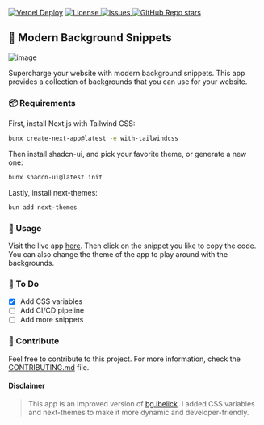  [![Vercel Deploy](https://deploy-badge.vercel.app/vercel/bg-snippet)](https://bg.msaf.tech/)
 [![License](https://img.shields.io/github/license/msafdev/bg-snippet) ](https://github.com/msafdev/bg-snippet/blob/main/LICENSE.txt)
 [![Issues](https://img.shields.io/github/issues/msafdev/bg-snippet) ](https://github.com/msafdev/bg-snippet/issues)
 [![GitHub Repo stars](https://img.shields.io/github/stars/msafdev/bg-snippet?style=flat&color=yellow)](https://github.com/msafdev/bg-snippet/stargazers)

## 🌌 Modern Background Snippets

![image](https://raw.githubusercontent.com/msafdev/bg-snippet/af5aaea30cb3d807e57ddac4b03b26bb9c94692a/public/cover.png)

Supercharge your website with modern background snippets. This app provides a collection of backgrounds that you can use for your website.

### 📦 Requirements

First, install Next.js with Tailwind CSS:

```bash
bunx create-next-app@latest -e with-tailwindcss
```

Then install shadcn-ui, and pick your favorite theme, or generate a new one:

```bash
bunx shadcn-ui@latest init
```

Lastly, install next-themes:

```bash
bun add next-themes
```

### 🚀 Usage

Visit the live app [here](https://bg.msaf.tech/). Then click on the snippet you like to copy the code. You can also change the theme of the app to play around with the backgrounds.

### 🚦 To Do

- [x] Add CSS variables
- [ ] Add CI/CD pipeline
- [ ] Add more snippets

### 📝 Contribute

Feel free to contribute to this project. For more information, check the [CONTRIBUTING.md]("https://github.com/msafdev/bg-snippet/blob/main/CONTRIBUTING.md") file.

#### Disclaimer

> This app is an improved version of [bg.ibelick]("https://bg.ibelick.com"). I added CSS variables and next-themes to make it more dynamic and developer-friendly.
